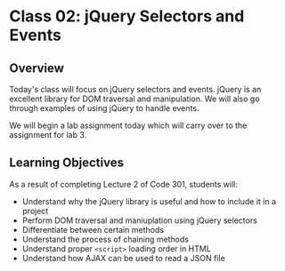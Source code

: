 # Class 02: jQuery Selectors and Events

## Overview

Today's class will focus on jQuery selectors and events. jQuery is an excellent library for DOM traversal and manipulation. We will also go through examples of using jQuery to handle events. 

We will begin a lab assignment today which will carry over to the assignment for lab 3.

## Learning Objectives

As a result of completing Lecture 2 of Code 301, students will:
- Understand why the jQuery library is useful and how to include it in a project
- Perform DOM traversal and maniuplation using jQuery selectors
- Differentiate between certain methods
- Understand the process of chaining methods
- Understand proper `<script>` loading order in HTML
- Understand how AJAX can be used to read a JSON file
